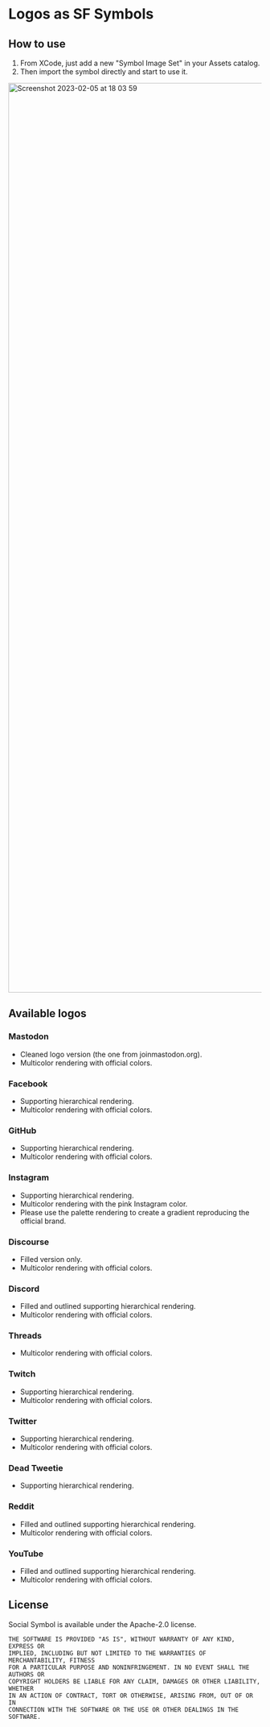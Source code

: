 # Logos as SF Symbols

## How to use

1. From XCode, just add a new "Symbol Image Set" in your Assets catalog.
2. Then import the symbol directly and start to use it.

<img width="1806" alt="Screenshot 2023-02-05 at 18 03 59" src="https://user-images.githubusercontent.com/736246/216836517-91371c18-e8ed-4085-9a26-929a2ee185ca.png">

## Available logos

### Mastodon
- Cleaned logo version (the one from joinmastodon.org).
- Multicolor rendering with official colors.

### Facebook
- Supporting hierarchical rendering.
- Multicolor rendering with official colors.

### GitHub
- Supporting hierarchical rendering.
- Multicolor rendering with official colors.

### Instagram
- Supporting hierarchical rendering.
- Multicolor rendering with the pink Instagram color.
- Please use the palette rendering to create a gradient reproducing the official brand.

### Discourse
- Filled version only.
- Multicolor rendering with official colors.

### Discord
- Filled and outlined supporting hierarchical rendering.
- Multicolor rendering with official colors.

### Threads
- Multicolor rendering with official colors.

### Twitch
- Supporting hierarchical rendering.
- Multicolor rendering with official colors.

### Twitter
- Supporting hierarchical rendering.
- Multicolor rendering with official colors.

### Dead Tweetie
- Supporting hierarchical rendering.

### Reddit
- Filled and outlined supporting hierarchical rendering.
- Multicolor rendering with official colors.

### YouTube
- Filled and outlined supporting hierarchical rendering.
- Multicolor rendering with official colors.

## License
Social Symbol is available under the Apache-2.0 license.


    THE SOFTWARE IS PROVIDED "AS IS", WITHOUT WARRANTY OF ANY KIND, EXPRESS OR
    IMPLIED, INCLUDING BUT NOT LIMITED TO THE WARRANTIES OF MERCHANTABILITY, FITNESS
    FOR A PARTICULAR PURPOSE AND NONINFRINGEMENT. IN NO EVENT SHALL THE AUTHORS OR
    COPYRIGHT HOLDERS BE LIABLE FOR ANY CLAIM, DAMAGES OR OTHER LIABILITY, WHETHER
    IN AN ACTION OF CONTRACT, TORT OR OTHERWISE, ARISING FROM, OUT OF OR IN
    CONNECTION WITH THE SOFTWARE OR THE USE OR OTHER DEALINGS IN THE SOFTWARE.
